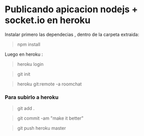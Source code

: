 # Publicando apicacion nodejs + socket.io en heroku

Instalar primero las dependecias , dentro de la carpeta extraida:

>npm install

Luego en heroku :

>heroku login

>git init

>heroku git:remote -a roomchat

### Para subirlo a heroku

>git add .

>git commit -am "make it better"

>git push heroku master
